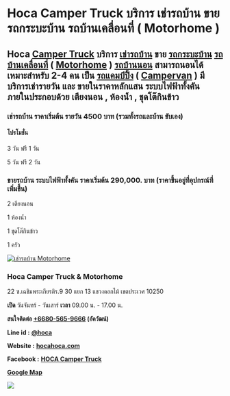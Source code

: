 # Hoca Camper Truck บริการ เช่ารถบ้าน ขาย รถกระบะบ้าน รถบ้านเคลื่อนที่ ( Motorhome ) 


## Hoca [Camper Truck](https://hocahoca.com/camper-truck) บริการ [เช่ารถบ้าน](https://hocahoca.com/เช่ารถบ้าน) ขาย [รถกระบะบ้าน](https://hocahoca.com/รถกระบะบ้าน) [รถบ้านเคลื่อนที่](https://hocahoca.com/รถบ้านเคลื่อนที่) ( [Motorhome](https://hocahoca.com/motorhome) ) [รถบ้านนอน](https://hocahoca.com/รถบ้านนอน) สามารถนอนได้ เหมาะสำหรับ 2-4 คน เป็น [รถแคมป์ปิ้ง](https://hocahoca.com/camping-car) ( [Campervan](https://hocahoca.com/campervan) ) มีบริการเช่ารายวัน และ ขายในราคาหลักแสน ระบบไฟฟ้าทั้งคัน ภายในประกอบด้วย เตียงนอน , ห้องน้ำ , ชุดโต๊กินข้าว


### เช่ารถบ้าน ราคาเริ่มต้น รายวัน 4500 บาท  (รวมทั้งรถและบ้าน ขับเอง)
#### โปรโมชั่น
3 วัน ฟรี 1 วัน

5 วัน ฟรี 2 วัน



### ขายรถบ้าน ระบบไฟฟ้าทั้งคัน ราคาเริ่มต้น  290,000. บาท (ราคาขึ้นอยู่ที่อุปกรณ์ที่เพิ่มขึ้น) 

2 เตียงนอน 

1 ห้องน้ำ 

1 ชุดโต๊กินข้าว

1 ครัว 

[![เช่ารถบ้าน Motorhome](https://i.pinimg.com/736x/53/5f/c6/535fc6e3ab55e3e6814e0432316ded16.jpg)](https://hocahoca.com)


### Hoca Camper Truck & Motorhome

22 ซ.เฉชิมพระเกียรติร.9 30 แยก 13 แขวงดอกไม้ เขตประเวศ 10250

**เปิด** วันจันทร์ - วันเสาร์ 
**เวลา** 09.00 น. - 17.00 น.

**สนใจติดต่อ [+6680-565-9666](tel:+66805659666) (อัควัฒน์)**

**Line id :** **[@hoca](https://lin.ee/g6E7JW8)**

**Website :** **[hocahoca.com](https://hocahoca.com)**

**Facebook :** **[HOCA Camper Truck](https://www.facebook.com/hoca.campertruck.motorhome)**

**[Google Map](https://maps.app.goo.gl/sFFFPgNtVNASj5J37)**

![](https://komarev.com/ghpvc/?username=hoca-campertruck-motorhome)
